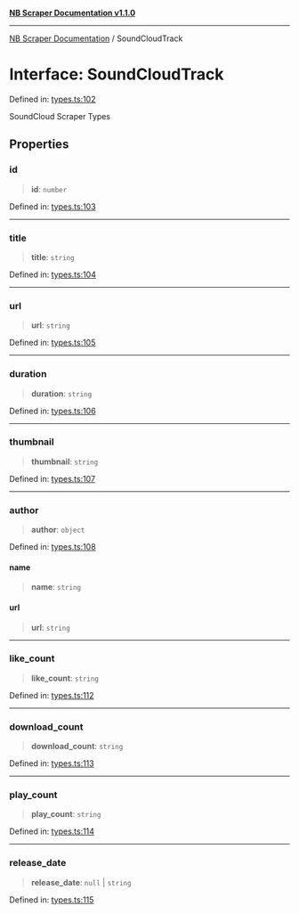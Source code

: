 [**NB Scraper Documentation v1.1.0**](../README.md)

***

[NB Scraper Documentation](../globals.md) / SoundCloudTrack

# Interface: SoundCloudTrack

Defined in: [types.ts:102](https://github.com/Chakszzz/NB-Scraper/blob/a54b0d480231641a2da59c589f08af0cd80e90f8/app/types.ts#L102)

SoundCloud Scraper Types

## Properties

### id

> **id**: `number`

Defined in: [types.ts:103](https://github.com/Chakszzz/NB-Scraper/blob/a54b0d480231641a2da59c589f08af0cd80e90f8/app/types.ts#L103)

***

### title

> **title**: `string`

Defined in: [types.ts:104](https://github.com/Chakszzz/NB-Scraper/blob/a54b0d480231641a2da59c589f08af0cd80e90f8/app/types.ts#L104)

***

### url

> **url**: `string`

Defined in: [types.ts:105](https://github.com/Chakszzz/NB-Scraper/blob/a54b0d480231641a2da59c589f08af0cd80e90f8/app/types.ts#L105)

***

### duration

> **duration**: `string`

Defined in: [types.ts:106](https://github.com/Chakszzz/NB-Scraper/blob/a54b0d480231641a2da59c589f08af0cd80e90f8/app/types.ts#L106)

***

### thumbnail

> **thumbnail**: `string`

Defined in: [types.ts:107](https://github.com/Chakszzz/NB-Scraper/blob/a54b0d480231641a2da59c589f08af0cd80e90f8/app/types.ts#L107)

***

### author

> **author**: `object`

Defined in: [types.ts:108](https://github.com/Chakszzz/NB-Scraper/blob/a54b0d480231641a2da59c589f08af0cd80e90f8/app/types.ts#L108)

#### name

> **name**: `string`

#### url

> **url**: `string`

***

### like\_count

> **like\_count**: `string`

Defined in: [types.ts:112](https://github.com/Chakszzz/NB-Scraper/blob/a54b0d480231641a2da59c589f08af0cd80e90f8/app/types.ts#L112)

***

### download\_count

> **download\_count**: `string`

Defined in: [types.ts:113](https://github.com/Chakszzz/NB-Scraper/blob/a54b0d480231641a2da59c589f08af0cd80e90f8/app/types.ts#L113)

***

### play\_count

> **play\_count**: `string`

Defined in: [types.ts:114](https://github.com/Chakszzz/NB-Scraper/blob/a54b0d480231641a2da59c589f08af0cd80e90f8/app/types.ts#L114)

***

### release\_date

> **release\_date**: `null` \| `string`

Defined in: [types.ts:115](https://github.com/Chakszzz/NB-Scraper/blob/a54b0d480231641a2da59c589f08af0cd80e90f8/app/types.ts#L115)
